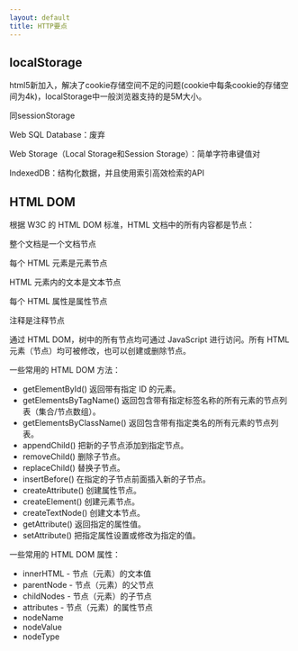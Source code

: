 ```yaml
---
layout: default
title: HTTP要点
---
```


## localStorage

html5新加入，解决了cookie存储空间不足的问题(cookie中每条cookie的存储空间为4k)，localStorage中一般浏览器支持的是5M大小。

同sessionStorage

Web SQL Database：废弃

Web Storage（Local Storage和Session Storage）：简单字符串键值对

IndexedDB：结构化数据，并且使用索引高效检索的API

## HTML DOM

根据 W3C 的 HTML DOM 标准，HTML 文档中的所有内容都是节点：

整个文档是一个文档节点

每个 HTML 元素是元素节点

HTML 元素内的文本是文本节点

每个 HTML 属性是属性节点

注释是注释节点

通过 HTML DOM，树中的所有节点均可通过 JavaScript 进行访问。所有 HTML 元素（节点）均可被修改，也可以创建或删除节点。

一些常用的 HTML DOM 方法：

- getElementById()    返回带有指定 ID 的元素。
- getElementsByTagName()    返回包含带有指定标签名称的所有元素的节点列表（集合/节点数组）。
- getElementsByClassName()    返回包含带有指定类名的所有元素的节点列表。
- appendChild()    把新的子节点添加到指定节点。
- removeChild()    删除子节点。
- replaceChild()    替换子节点。
- insertBefore()    在指定的子节点前面插入新的子节点。
- createAttribute()    创建属性节点。
- createElement()    创建元素节点。
- createTextNode()    创建文本节点。
- getAttribute()    返回指定的属性值。
- setAttribute()    把指定属性设置或修改为指定的值。

一些常用的 HTML DOM 属性：

- innerHTML - 节点（元素）的文本值
- parentNode - 节点（元素）的父节点
- childNodes - 节点（元素）的子节点
- attributes - 节点（元素）的属性节点
- nodeName 
- nodeValue 
- nodeType 
